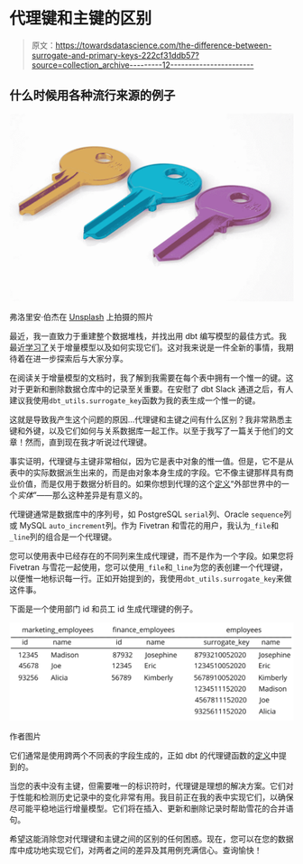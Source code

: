 # 代理键和主键的区别

> 原文：<https://towardsdatascience.com/the-difference-between-surrogate-and-primary-keys-222cf31ddb57?source=collection_archive---------12----------------------->

## 什么时候用各种流行来源的例子

![](img/16cbe216aeb2bfb39208e57acd6019c0.png)

弗洛里安·伯杰在 [Unsplash](https://unsplash.com/s/photos/keys?utm_source=unsplash&utm_medium=referral&utm_content=creditCopyText) 上拍摄的照片

最近，我一直致力于重建整个数据堆栈，并找出用 dbt 编写模型的最佳方式。我最近[学习了](https://docs.getdbt.com/docs/building-a-dbt-project/building-models/configuring-incremental-models)关于增量模型以及如何实现它们。这对我来说是一件全新的事情，我期待着在进一步探索后与大家分享。

在阅读关于增量模型的文档时，我了解到我需要在每个表中拥有一个惟一的键。这对于更新和删除数据仓库中的记录至关重要。在安慰了 dbt Slack 通道之后，有人建议我使用`dbt_utils.surrogate_key`函数为我的表生成一个惟一的键。

这就是导致我产生这个问题的原因…代理键和主键之间有什么区别？我非常熟悉主键和外键，以及它们如何与关系数据库一起工作。以至于我写了一篇关于他们的文章！然而，直到现在我才听说过代理键。

事实证明，代理键与主键非常相似，因为它是表中对象的惟一值。但是，它不是从表中的实际数据派生出来的，而是由对象本身生成的字段。它不像主键那样具有商业价值，而是仅用于数据分析目的。如果你想到代理的这个[定义](https://en-academic.com/dic.nsf/enwiki/263746)“外部世界中的一个*实体*”——那么这种差异是有意义的。

代理键通常是数据库中的序列号，如 PostgreSQL `serial`列、Oracle `sequence`列或 MySQL `auto_increment`列。作为 Fivetran 和雪花的用户，我认为`_file`和`_line`列的组合是一个代理键。

您可以使用表中已经存在的不同列来生成代理键，而不是作为一个字段。如果您将 Fivetran 与雪花一起使用，您可以使用`_file`和`_line`为您的表创建一个代理键，以便惟一地标识每一行。正如开始提到的，我使用`dbt_utils.surrogate_key`来做这件事。

下面是一个使用部门 id 和员工 id 生成代理键的例子。

![](img/995fa653850f58a467f975794b8eaba4.png)

作者图片

它们通常是使用跨两个不同表的字段生成的，正如 dbt 的代理键函数的[定义](https://github.com/dbt-labs/dbt-utils#surrogate_key-source)中提到的。

当您的表中没有主键，但需要唯一的标识符时，代理键是理想的解决方案。它们对于性能和检测历史记录中的变化非常有用。我目前正在我的表中实现它们，以确保尽可能平稳地运行增量模型。它们将在插入、更新和删除记录时帮助雪花的合并语句。

希望这能消除您对代理键和主键之间的区别的任何困惑。现在，您可以在您的数据库中成功地实现它们，对两者之间的差异及其用例充满信心。查询愉快！